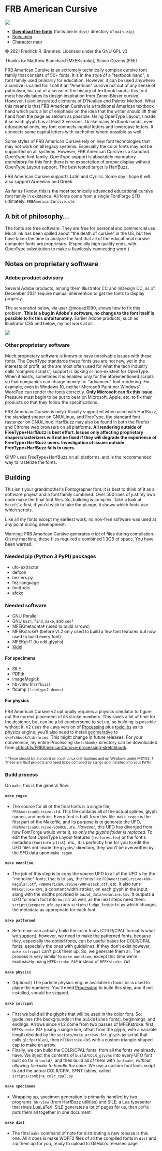 # FRB American Cursive
![](https://raw.githubusercontent.com/ctrlcctrlv/FRBAmericanCursive/main/specimens/hello.png)

* **[Download the fonts](https://github.com/ctrlcctrlv/FRBAmericanCursive/archive/refs/heads/main.zip)** (fonts are in `dist/` directory of `main.zip`)
* [Specimen](https://raw.githubusercontent.com/ctrlcctrlv/FRBAmericanCursive/main/specimens/FRBAmericanCursive-specimen.pdf)
* [Character map](https://github.com/ctrlcctrlv/FRBAmericanCursive/blob/main/specimens/pr-FRBAmericanCursive-Regular.pdf)

© 2021 Fredrick R. Brennan. Licensed under the GNU GPL v3.

Thanks to: Matthew Blanchard (MFEKstroke), Simon Cozens (FEE)

FRB American Cursive is an extremely technically complex cursive font family that consists of 50+ fonts. It is in the style of a "textbook hand", a font family used primarily for education. However, it can be used anywhere a cursive is called for. I call it an "American" cursive not out of any sense of patriotism, but out of a sense of the history of textbook hands: this font most heavily takes its design inspiration from Zaner–Bloser cursive. However, I also integrated elements of D'Nealian and Palmer Method. What this means is that FRB American Cursive is a traditional American textbook hand which puts a lot of emphasis on the idea that the writer should lift their hand from the page as seldom as possible. Using OpenType Layout, I made it so each glyph has at least 3 versions. Unlike many textbook hands, even educational ones, my font connects capital letters and lowercase letters. It connects some capital letters with eachother where possible as well.

Some styles of FRB American Cursive rely on new font technologies that may not work on all legacy systems. Especially the color fonts may not be supported on all systems. However, FRB American Cursive is a standard OpenType font family. OpenType support is absolutely mandatory *mandatory* for this font: there is no expectation of proper display without OpenType Layout support. The best tested target is HarfBuzz.

FRB American Cursive supports Latin and Cyrillic. Some day I hope it will also support Armenian and Greek.

As far as I know, this is the most technically advanced educational cursive font family in existence. All fonts come from a single FontForge SFD ultimately: `FRBAmericanCursive.sfd`.

## A bit of philosophy…

The fonts are free software. They are free for personal and commercial use. Much ink has been spilled about "the death of cursive" in the US, but few have taken the time to analyze the fact that all of the educational cursive computer fonts are proprietary. (Especially high quality ones, with OpenType substitution to make a flawlessly connecting word.)

## Notes on proprietary software
### Adobe product advisory

Several Adobe products, among them Illustrator CC and InDesign CC, as of December 2021 require manual intervention to get the fonts to display properly.

The screenshot below, via user @mouad1990, shows how to fix this problem. **This is a bug in Adobe's software, no change to the font itself is possible to fix this unfortunately.** Earlier Adobe products, such as Illustrator CS5 and below, my not work at all.

![](https://raw.githubusercontent.com/ctrlcctrlv/FRBAmericanCursive/v2/doc/indesign_composer.png)

### Other proprietary software

Much proprietary software is known to have unsolvable issues with these fonts. The OpenType standards these fonts use are not new, yet in the interests of profit, as the are most often used for what the tech industry calls “complex scripts”, support is lacking or non-existent for OpenType. When it exists, sometimes it is enabled only for the aforementioned scripts so that companies can charge money for “advanced” font rendering. For example, even in Windows 10, neither Microsoft Paint nor Windows’ WordPad can render the fonts correctly. **Only Microsoft can fix this issue.** Pressure must begin to be put to bear on Microsoft, Apple, etc. to fix their products so that they follow the specifications.

FRB American Cursive is only officially supported when used with HarfBuzz, the standard shaper on GNU/Linux, and FreeType, the standard font rasterizer on GNU/Linux. HarfBuzz may also be found in both the Firefox and Chrome web browsers on all platforms. **All rendering outside of FreeType+HarfBuzz is best effort. Issues only affecting proprietary shapers/rasterizers will not be fixed if they will degrade the experience of FreeType+HarfBuzz users. Investigation of issues outside FreeType+HarfBuzz falls to users.**

GIMP uses FreeType+HarfBuzz on all platforms, and is the recommended way to rasterize the fonts.

## Building

This isn't your grandmother's Fontographer font. It is best to think of it as a software project and a font family combined. Over 500 lines of just my own code make the final font files. So, building is complex. Take a look at `Makefile` first, if you'd wish to take the plunge, it shows which fonts use which scripts.

Like all my fonts except my earliest work, no non-free software was used at any point during development.

Warning: FRB American Cursive generates *a lot* of files during compilation. On my machine, these files required a combined 1.3GB of space. You have been warned.

### Needed pip (Python 3 PyPI) packages

* ufo-extractor
* defcon
* beziers.py
* fez-language
* fonttools
* afdko

### Needed software

* GNU Parallel
* GNU `bash`, `find`, `make`, and `sed`&dagger;
* MFEKmetadata&Dagger; (used to build arrows)
* MFEKstroke&Dagger; (before v1.2 only used to build a few font features but now used to build every font)
* MFEKglif&Dagger; (to edit glyphs)
* [Xidel](https://github.com/benibela/xidel)

#### For specimens
* SILE
* PDFtk
* ImageMagick
* hb-view (`harfbuzz`)
* ftdump (`freetype2-demos`)

#### For physics
FRB American Cursive v2 optionally requires a physics simulator to figure out the correct placement of its stroke numbers. This saves a lot of time for the designer, but can be a bit cumbersome to set up, so building is possible without it. v2 uses the Java version of [Processing](https://processing.org/) plus [toxiclibs](https://toxiclibs.org) as its physics engine; you'll also need to install [geomerative](http://www.ricardmarxer.com/geomerative/geomerative-39.zip) to `sketchbook/libraries`. This might change in future releases. For your convenince, my entire Processing `sketchbook/` directory can be downloaded from [ctrlcctrlv/FRBAmericanCursive-processing-sketchbook](https://github.com/ctrlcctrlv/FRBAmericanCursive-processing-sketchbook).

<sub>&dagger; These should be standard on most Linux distributions and on Windows under MSYS2.</sub>
<sub>&Dagger; These are Rust projects and need to be compiled by <kbd>cargo</kbd> and installed into your <kbd>PATH</kbd>.</sub>

### Build process

On `make`, this is the general flow:

#### `make regen`
* The source for all of the final fonts is a single file, `FRBAmericanCursive.sfd`. This file contains all of the actual splines, glyph names, and metrics. Every font is built from this file. `make regen` is the first part of the Makefile, and its purpose is to generate the UFO, `FRBAmericanCursive-SOURCE.ufo`. _However_, this UFO has diverged from how FontForge would write it, so _only the glyphs folder is replaced_. To edit the font OpenType Layout features (`features.fea`) or the font's metadata (`fontinfo.plist`), etc., it is perfectly fine for you to edit the UFO files not inside the `glyphs/` directory, they won't be overwritten by the SFD data upon `make regen`.
#### `make monoline`
* The job of this step is to copy the source UFO to all of the UFO's for the "monoline" fonts, that is to say, the fonts like `FRBAmericanCursive-400-Regular.otf`, `FRBAmericanCursive-900-Black.otf`, etc. It also runs `MFEKstroke-CWS`, a constant width stroker, on each glyph in the input, along with the widths provided in `build_data/monoline.tsv`. It outputs a UFO for each font into `build/` as well, as the next steps need them. `scripts/prepare_ufo.py` runs `scripts/fudge_fontinfo.py` which changes the metadata as appropriate for each font.
#### `make patterned`
* Before we can actually build the color fonts (COLR/CPAL format is what we support), however, we need to make the patterned fonts, because they, especially the dotted fonts, can be useful bases for COLR/CPAL fonts, especially the ones with guidelines. If they don't exist however, `make colrcpal` can't pick them up. So, we generate them all. The process is very similar to `make monoline`, except this time we're exclusively using `MFEKstroke-PAP` instead of `MFEKstroke-CWS`.
#### `make physics`
* (Optional) The particle physics engine available in toxiclibs is used to place the numbers. You'll need [Processing](https://processing.org/) to build this step, and if not installed, should be skipped.
#### `make colrcpal`
* First we build all the glyphs that will be used in the color font. So: guidelines (the backgrounds in the <kbd>Guidelines</kbd> fonts), beginnings, and endings. Arrows since v1.2 come from two passes of MFEKstroke: first, `MFEKstroke-PAP` (using a single line, offset from the glyph, with a variable length decided by the `scripts/make_arrows_for_glyph.py` script that calls `glifpathlen`), then `MFEKstroke-CWS` with a custom triangle-shaped cap to make an arrow.
* Finally, we can build the COLR/CPAL fonts, from all the fonts we already have. We inject the contents of `build/COLR_glyphs` into every UFO font built so far in `build/`, and then build all of them with `fontmake`, _without allowing `fontmake` to handle the color_. We use a custom fontTools script to add the actual COLR/CPAL SFNT tables, called `scripts/combine_colr_cpal.py`.
#### `make specimens`
* Wrapping up, specimen generation is primarily handled by two programs: `hb-view` (from HarfBuzz utilities) and SILE, a Lua typesetter that rivals LuaLaTeX. SILE generates a lot of pages for us, then `pdftk` puts them all together in one document.
#### `make dist`
* The final `make` command of note for distributing a new release is this one. All it does is make WOFF2 files of all the compiled fonts in `dist` and zip them up for you, ready to upload to GitHub's releases page.
